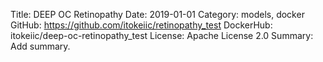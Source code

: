 Title: DEEP OC Retinopathy
Date: 2019-01-01
Category: models, docker
GitHub: https://github.com/itokeiic/retinopathy_test
DockerHub: itokeiic/deep-oc-retinopathy_test
License: Apache License 2.0
Summary: Add summary.


